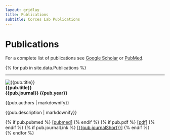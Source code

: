 ```yaml
---
layout: gridlay
title: Publications
subtitle: Corces Lab Publications
---
```


# **Publications**
For a complete list of publications see <a href="https://scholar.google.com/citations?user=GUctBkkAAAAJ">Google Scholar</a> or <a href="https://www.ncbi.nlm.nih.gov/pubmed?term=(Corces%20MR%5BAuthor%5D)%20OR%20Corces-Zimmerman%20MR%5BAuthor%5D">PubMed</a>.

{% for pub in site.data.Publications %}
<hr>
<!-- The paddingtop and margin-top edits allow anchors to link properly. -->
<div id = "{{pub.short}}" class="row" style="padding-top: 60px; margin-top: -60px;">
    <div class="col-sm-3">
    	<img src="{{pub.image}}" alt="{{pub.title}}"><br>
    </div>
    <div class="col-sm-8">
    	<strong>{{pub.title}}</strong> <br>
    	<strong>{{pub.journal}} {{pub.year}}</strong> <br>
    	<p class="text-justify">{{pub.authors | markdownify}}</p>
        <p class="text-justify">{{pub.description | markdownify}}</p>
        {% if pub.pubmed %}
          <a href= "{{pub.pubmed}}">[pubmed]</a>
        {% endif %}
        {% if pub.pdf %}
          <a href= "{{pub.pdf}}">[pdf]</a>
        {% endif %}
        {% if pub.journalLink %}
          <a href= "{{pub.journalLink}}">[{{pub.journalShort}}]</a>
        {% endif %}
    </div>
</div>
{% endfor %}
